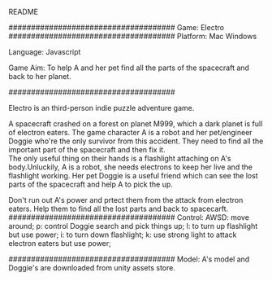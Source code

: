 README

#####################################
Game: Electro
#####################################
Platform: Mac Windows

Language: Javascript

Game Aim: To help A and her pet find all the parts of the spacecraft and back to her planet.

#####################################

Electro is an third-person indie puzzle adventure game.

A spacecraft crashed on a forest on planet M999, which a dark planet is full of electron eaters.
The game character A is a robot and her pet/engineer Doggie who're the only survivor from this accident.
They need to find all the important part of the spacecraft and then fix it.  
The only useful thing on their hands is a flashlight attaching on A's body.Unluckily, A is a robot, 
she needs electrons to keep her live and the flashlight working.
Her pet Doggie is a useful friend which can see the lost parts of the spacecraft and help A to pick the up.


Don't run out A's power and prtect them from the attack from electron eaters.
Help them to find all the lost parts and back to spacecarft.
#####################################
Control:
AWSD: move around;
p: control Doggie search and pick things up;
l: to turn up flashlight but use power;
i: to turn down flashlight;
k: use strong light to attack electron eaters but use power;

#####################################
Model:
A's model and Doggie's are downloaded from unity assets store.



